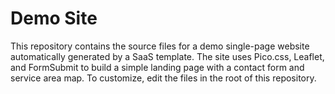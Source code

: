 # Demo Site

This repository contains the source files for a demo single-page website automatically generated by a SaaS template. The site uses Pico.css, Leaflet, and FormSubmit to build a simple landing page with a contact form and service area map. To customize, edit the files in the root of this repository.
